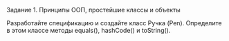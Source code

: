 Задание 1. Принципы ООП, простейшие классы и объекты

Разработайте спецификацию и создайте класс Ручка (Pen). Определите в этом классе методы equals(), hashCode() и toString().
